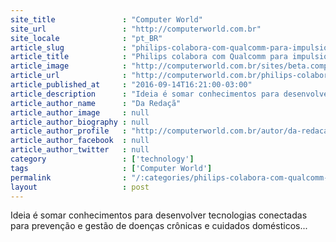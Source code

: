 ```yaml
---
site_title               : "Computer World"
site_url                 : "http://computerworld.com.br"
site_locale              : "pt_BR"
article_slug             : "philips-colabora-com-qualcomm-para-impulsionar-iot-no-setor-de-saude"
article_title            : "Philips colabora com Qualcomm para impulsionar IoT no setor de saúde"
article_image            : "http://computerworld.com.br/sites/beta.computerworld.com.br/files/news_articles/saude_health_0.jpg"
article_url              : "http://computerworld.com.br/philips-colabora-com-qualcomm-para-impulsionar-iot-no-setor-de-saude"
article_published_at     : "2016-09-14T16:21:00-03:00"
article_description      : "Ideia é somar conhecimentos para desenvolver tecnologias conectadas para prevenção e gestão de doenças crônicas e cuidados domésticos..."
article_author_name      : "Da Redaçã"
article_author_image     : null
article_author_biography : null
article_author_profile   : "http://computerworld.com.br/autor/da-redacao"
article_author_facebook  : null
article_author_twitter   : null
category                 : ['technology']
tags                     : ['Computer World']
permalink                : "/:categories/philips-colabora-com-qualcomm-para-impulsionar-iot-no-setor-de-saude/"
layout                   : post
---
```


Ideia é somar conhecimentos para desenvolver tecnologias conectadas para prevenção e gestão de doenças crônicas e cuidados domésticos...
